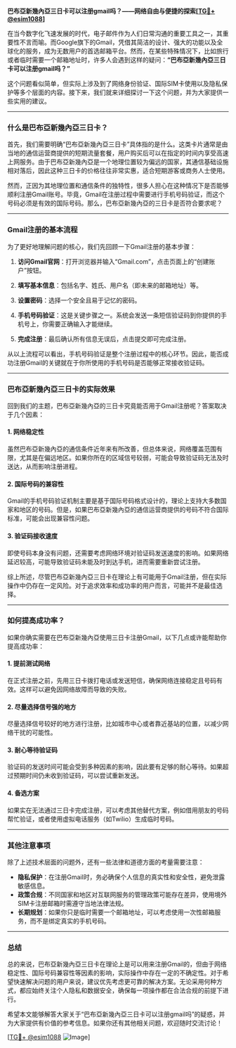 **巴布亞新幾內亞三日卡可以注册gmail吗？——网络自由与便捷的探索[[TG💪+ @esim1088](https://t.me/s/esim1088)]**

在当今数字化飞速发展的时代，电子邮件作为人们日常沟通的重要工具之一，其重要性不言而喻。而Google旗下的Gmail，凭借其简洁的设计、强大的功能以及全球化的服务，成为无数用户的首选邮箱平台。然而，在某些特殊情况下，比如旅行或者临时需要一个邮箱地址时，许多人会遇到这样的疑问：**“巴布亞新幾內亞三日卡可以注册gmail吗？”** 

这个问题看似简单，但实际上涉及到了网络身份验证、国际SIM卡使用以及隐私保护等多个层面的内容。接下来，我们就来详细探讨一下这个问题，并为大家提供一些实用的建议。

---

### 什么是巴布亞新幾內亞三日卡？

首先，我们需要明确“巴布亞新幾內亞三日卡”具体指的是什么。这类卡片通常是由当地的通信运营商提供的短期流量套餐，用户购买后可以在指定的时间内享受高速上网服务。由于巴布亞新幾內亞是一个地理位置较为偏远的国家，其通信基础设施相对落后，因此这种三日卡的价格往往非常实惠，适合短期游客或商务人士使用。

然而，正因为其地理位置和通信条件的独特性，很多人担心在这种情况下是否能够顺利注册Gmail账号。毕竟，Gmail在注册过程中需要进行手机号码验证，而这个号码必须是有效的国际号码。那么，巴布亞新幾內亞的三日卡是否符合要求呢？

---

### Gmail注册的基本流程

为了更好地理解问题的核心，我们先回顾一下Gmail注册的基本步骤：

1. **访问Gmail官网**：打开浏览器并输入“Gmail.com”，点击页面上的“创建账户”按钮。
   
2. **填写基本信息**：包括名字、姓氏、用户名（即未来的邮箱地址）等。

3. **设置密码**：选择一个安全且易于记忆的密码。

4. **手机号码验证**：这是关键步骤之一。系统会发送一条短信验证码到你提供的手机号上，你需要正确输入才能继续。

5. **完成注册**：最后确认所有信息无误后，点击提交即可完成注册。

从以上流程可以看出，手机号码验证是整个注册过程中的核心环节。因此，能否成功注册Gmail的关键就在于你所使用的手机号码是否能够正常接收验证码。

---

### 巴布亞新幾內亞三日卡的实际效果

回到我们的主题，巴布亞新幾內亞的三日卡究竟能否用于Gmail注册呢？答案取决于几个因素：

#### 1. 网络稳定性
虽然巴布亞新幾內亞的通信条件近年来有所改善，但总体来说，网络覆盖范围有限，尤其是在偏远地区。如果你所在的区域信号较弱，可能会导致验证码无法及时送达，从而影响注册进程。

#### 2. 国际号码的兼容性
Gmail的手机号码验证机制主要是基于国际号码格式设计的，理论上支持大多数国家和地区的号码。但是，如果巴布亞新幾內亞的通信运营商提供的号码不符合国际标准，可能会出现兼容性问题。

#### 3. 验证码接收速度
即使号码本身没有问题，还需要考虑网络环境对验证码发送速度的影响。如果网络延迟较高，可能导致验证码未能及时到达手机，进而需要重新尝试注册。

综上所述，尽管巴布亞新幾內亞三日卡在理论上有可能用于Gmail注册，但在实际操作中仍存在一定风险。对于追求效率和成功率的用户而言，可能并不是最佳选择。

---

### 如何提高成功率？

如果你确实需要在巴布亞新幾內亞使用三日卡注册Gmail，以下几点或许能帮助你提高成功率：

#### 1. 提前测试网络
在正式注册之前，先用三日卡拨打电话或发送短信，确保网络连接稳定且号码有效。这样可以避免因网络故障而导致的失败。

#### 2. 尽量选择信号强的地方
尽量选择信号较好的地方进行注册，比如城市中心或者靠近基站的位置，以减少网络干扰的可能性。

#### 3. 耐心等待验证码
验证码的发送时间可能会受到多种因素的影响，因此要有足够的耐心等待。如果超过预期时间仍未收到验证码，可以尝试重新发送。

#### 4. 备选方案
如果实在无法通过三日卡完成注册，可以考虑其他替代方案，例如借用朋友的号码帮忙验证，或者使用虚拟电话服务（如Twilio）生成临时号码。

---

### 其他注意事项

除了上述技术层面的问题外，还有一些法律和道德方面的考量需要注意：

- **隐私保护**：在注册Gmail时，务必确保个人信息的真实性和安全性，避免泄露敏感信息。
- **政策合规**：不同国家和地区对互联网服务的管理政策可能存在差异，使用境外SIM卡注册邮箱时需遵守当地法律法规。
- **长期规划**：如果你只是临时需要一个邮箱地址，可以考虑使用一次性邮箱服务，而不是绑定真实的手机号码。

---

### 总结

总的来说，巴布亞新幾內亞三日卡在理论上是可以用来注册Gmail的，但由于网络稳定性、国际号码兼容性等因素的影响，实际操作中存在一定的不确定性。对于希望快速解决问题的用户来说，建议优先考虑更可靠的解决方案。无论采用何种方式，都应始终关注个人隐私和数据安全，确保每一项操作都在合法合规的前提下进行。

希望本文能够解答大家关于“巴布亞新幾內亞三日卡可以注册gmail吗”的疑惑，并为大家提供有价值的参考信息。如果你还有其他相关问题，欢迎随时交流讨论！

[[TG💪+ @esim1088](https://t.me/s/esim1088) ![Image](https://i.postimg.cc/4NQfJmqS/Snipaste-2025-05-13-00-14-12.png)]